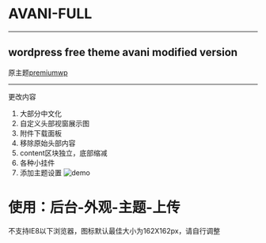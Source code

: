 # AVANI-FULL
***
## wordpress free theme avani modified version
原主题[premiumwp](https://github.com/premiumwp/avani)
***
更改内容
1. 大部分中文化
2. 自定义头部视窗展示图
3. 附件下载面板
4. 移除原始头部内容
5. content区块独立，底部缩减
6. 各种小挂件
7. 添加主题设置
![demo](http://i1.piimg.com/595276/4cbe583cd7f22b08.png)
# 使用：后台-外观-主题-上传
不支持IE8以下浏览器，图标默认最佳大小为162X162px，请自行调整

